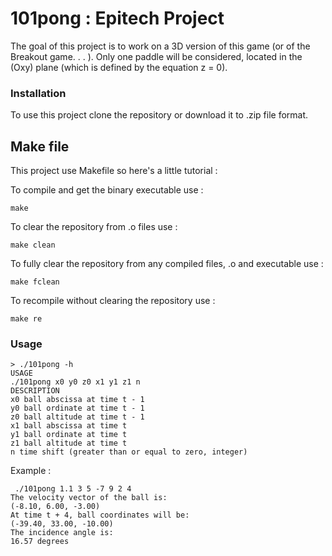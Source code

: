 # 101pong : Epitech Project

The goal of this project is to work on a 3D version of this game (or of the Breakout game. . . ). Only one paddle
will be considered, located in the (Oxy) plane (which is defined by the equation z = 0).

### Installation

To use this project clone the repository or download it to .zip file format.

## Make file

This project use Makefile so here's a little tutorial : 

To compile and get the binary executable use :
```
make 
```
To clear the repository from .o files use : 
```
make clean 
```
To fully clear the repository from any compiled files, .o and executable use :
```
make fclean
```
To recompile without clearing the repository use :
```
make re 
```
### Usage

```
> ./101pong -h
USAGE
./101pong x0 y0 z0 x1 y1 z1 n
DESCRIPTION
x0 ball abscissa at time t - 1
y0 ball ordinate at time t - 1
z0 ball altitude at time t - 1
x1 ball abscissa at time t
y1 ball ordinate at time t
z1 ball altitude at time t
n time shift (greater than or equal to zero, integer)
```

Example : 

```
 ./101pong 1.1 3 5 -7 9 2 4
The velocity vector of the ball is:
(-8.10, 6.00, -3.00)
At time t + 4, ball coordinates will be:
(-39.40, 33.00, -10.00)
The incidence angle is:
16.57 degrees
```

